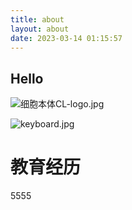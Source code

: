 ```yaml
---
title: about
layout: about
date: 2023-03-14 01:15:57
---
```


## Hello
![细胞本体CL-logo.jpg](https://gitee.com/LeiQiCN/upload-img/raw/master/Image/%E7%BB%86%E8%83%9E%E6%9C%AC%E4%BD%93CL-logo.jpg)


![keyboard.jpg](https://gitee.com/LeiQiCN/upload-img/raw/master/Image/keyboard.jpg)

# 教育经历

5555